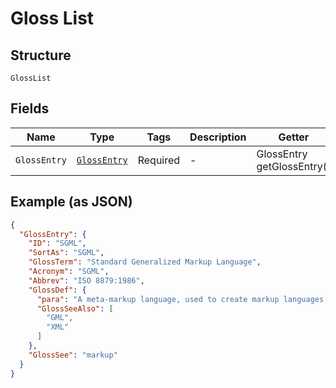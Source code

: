 
# Gloss List

## Structure

`GlossList`

## Fields

| Name | Type | Tags | Description | Getter | Setter |
|  --- | --- | --- | --- | --- | --- |
| `GlossEntry` | [`GlossEntry`](/doc/models/gloss-entry.md) | Required | - | GlossEntry getGlossEntry() | setGlossEntry(GlossEntry glossEntry) |

## Example (as JSON)

```json
{
  "GlossEntry": {
    "ID": "SGML",
    "SortAs": "SGML",
    "GlossTerm": "Standard Generalized Markup Language",
    "Acronym": "SGML",
    "Abbrev": "ISO 8879:1986",
    "GlossDef": {
      "para": "A meta-markup language, used to create markup languages such as DocBook.",
      "GlossSeeAlso": [
        "GML",
        "XML"
      ]
    },
    "GlossSee": "markup"
  }
}
```

